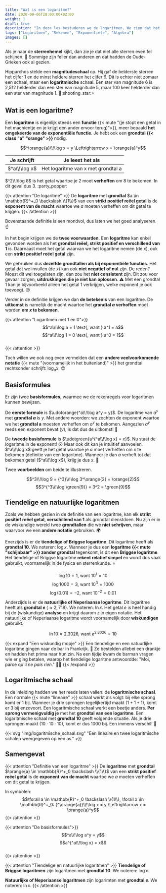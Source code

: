 ```yaml
---
title: "Wat is een logaritme?"
date: 2020-09-06T18:00:00+02:00
weight: 1
draft: true
description: "In deze les bestuderen we de logaritmen. We zien dat het de inverse is van de exponentïele functie en leren over enkele speciale logaritmen."
tags: ["Logaritmen", "Rekenen", "Exponentiële", "Algebra"]
images: []
---
```

Als je naar de **sterrenhemel** kijkt, dan zie je dat niet alle sterren even fel schijnen. :star2: Sommige zijn feller dan anderen en dat hadden de Oude-Grieken ook al gezien. 

Hipparchos stelde een **magnitudeschaal** op. Hij gaf de helderste sterren het cijfer 1 en de minst heldere sterren het cijfer 6. Dit is echter niet zomaar een schaal, maar een **logaritmische** schaal. Een ster van magnitude 6 is 2,512 helderder dan een ster van magnitude 5, maar 100 keer helderder dan een ster van magnitude 1. :exploding_head::shooting_star::star:

## Wat is een logaritme?
Een **logaritme** is eigenlijk steeds een **functie** {{< mute "(je stopt een getal in het machientje en je krijgt een ander ervoor terug)">}}, meer bepaald **het omgekeerde van de exponentiële functie**. Je hebt ook een **grondtal {{< class "a" "orange" >}}** nodig.

$$^\orange{a}\\!\log x = y \Leftrightarrow x = \orange{a}^y$$

| Je schrijft   | Je leest het als                   |
|---------------|------------------------------------|
| $^a\\!\log x$ | Het logaritme van x met grondtal a |

$^2\\!\log 8$ is het getal waartoe je $2$ moet **verheffen** om $8$ te bekomen. In dit geval dus $3$. :party_popper:

{{< attention "De logaritme" >}}
De **logaritme** met **grondtal** $a \in \mathbb{R}^+_0 \backslash \\{1\\}$ van een **strikt positief reëel getal** is de **exponent van de macht** waartoe we $a$ moeten verheffen om dit getal te krijgen.
{{< /attention >}}

Bovenstaande definitie is een mondvol, dus laten we het goed analyseren. :point_up:

In het begin krijgen we de **twee voorwaarden**. Een **logaritme** kan enkel gevonden worden als het **grondtal reëel, strikt positief en verschillend van 1** is. Daarnaast moet het getal waarvan we het logaritme nemen (de $x$), ook een **strikt positief reëel getal** zijn.

We gebruiken dus **dezelfde grondtallen als bij exponentiële functies**. Het getal dat we invullen (de $x$) kan ook **niet negatief of nul** zijn. De reden? Moest dit wel toegelaten zijn, dan zou het **niet consistent** zijn. Dit zou voor gevaar zorgen, **uitdrukkingen die je niet kan oplossen**. :warning: Met een grondtal 1 kan je bijvoorbeeld alleen het getal 1 verkrijgen, welke exponent je ook toevoegt. :confused:

Verder in de definitie krijgen we dan **de betekenis** van een logaritme. De **uitkomst** is namelijk de macht waartoe het **grondtal $a$ verhoffen** moet worden **om $x$ te bekomen**.

{{< attention "Logaritmen met 1 en 0">}}
$$^a\\!\log a = 1 \text{, want } a^1 = a$$
$$^a\\!\log 1 = 0 \text{, want } a^0 = 1$$  
{{< /attention >}}

Toch willen we ook nog even vermelden dat een **andere veelvoorkomende notatie** {{< mute "(voornamelijk in het buitenland)" >}} het grondtal rechtsonder schrijft: $\log _a x$. :wink:

## Basisformules
Er zijn twee **basisformules**, waarmee we de rekenregels voor logaritmen kunnen bewijzen.

De **eerste formule** is $\udotorange{^a\\!\log a^y = y}$. De logaritme van $a^y$ met **grondtal $a$** is $y$. Met andere woorden: we zochten de exponent waartoe we het **grondtal a** moesten verheffen om $a^y$ te bekomen. Aangezien $a^y$ reeds een exponent bevat ($y$), is dat dus de uitkomst! :partying_face:

De **tweede basisformule** is $\udotgreen{a^{^a\\!\log x} = x}$. Nu staat de logaritme in de exponent! :open_mouth: Maar ook dit kan je intuïtief aanvoelen. $^a\\!\log x$ geeft je het getal waartoe je $a$ moet verheffen om $x$ te bekomen (definitie van een logaritme). Wanneer je dan $a$ verheft tot dat bekomen getal ($^a\\!\log x$), krijg je dus $x$. :exploding_head:

Twee **voorbeelden** om beide te illustreren.

$$^3\\!\log 9 = {^3}\\!\log 3^\orange{2} = \orange{2}$$
$$3^{^3\\!\log \green{9}} = 3^2 = \green{9}$$

## Tiendelige en natuurlijke logaritmen
Zoals we hebben gezien in de definitie van een logaritme, kan elk **strikt positief reëel getal, verschillend van 1** als grondtal dienstdoen. Nu zijn er in de wiskundige wereld twee **grondtallen** die we **niet schrijven**, maar waarvoor we een **andere notatie** gebruiken. :earth_africa:

Enerzijds is er de **tiendelige of Briggse logaritme**. Dit logaritme heeft als **grondtal 10**. We noteren: $\log x$. Wanneer je dus een **logaritme {{< mute "schijnbaar" >}} zonder grondtal** tegenkomt, is dit een **Briggse logaritme**. Het tiendelige of Briggse logaritme **rekent relatief simpel** en wordt dus vaak gebruikt, voornamelijk in de fysica en sterrenkunde. :star:

$$\log 10 = 1 \text{, want } 10^1 = 10$$
$$\log 1000 = 3 \text{, want } 10^3 = 1000$$
$$\log (0.01) = -2 \text{, want } 10^{-2} = 0.01$$

Anderzijds is er de **natuurlijke of Neperiaanse logaritme**. Dit logaritme heeft als **grondtal $e$** ($\approx 2,718$). We noteren: $\ln x$. Het getal $e$ is heel handig bij de (wiskundige) **analyse** en krijgt daarom zijn eigen notatie. Het natuurlijke of Neperiaanse logaritme wordt voornamelijk door **wiskundigen** gebruikt.

$$\ln 10 \approx 2.3026 \text{, want } e^{2.3026} = 10$$

{{< expand "Een wiskundig mopje" >}}
Een tiendelige en een natuurlijke logaritme gingen naar de bar in Frankrijk. :beer: Ze bestelden allebei een drankje en hadden het prima naar hun zin. Na een tijdje kwam de barman vragen wie er ging betalen, waarop het tiendelige logaritme antwoordde: "Moi, parce qu'il *ne pais rien*." :drum::joy:
{{< /expand >}}

## Logaritmische schaal
In de inleiding hadden we het reeds laten vallen: de **logaritmische schaal**. Een normale {{< mute "lineaire" >}} schaal werkt als volgt: bij elke sprong komt er $1$ bij. Wanneer je drie sprongen tegelijkertijd maakt ($1 + 1 + 1$), komt er $3$ bij enzovoort. Een logaritmische schaal werkt een beetje anders. **Per sprong vermenigvuldig je** met het **grondtal van een logaritme**. Een logaritmische schaal met **grondtal 10** geeft volgende situatie. Als je drie sprongen maakt ($10 \cdot 10 \cdot 10$), komt er dus $1000$ bij. Een immens verschil! :exploding_head:

{{< svg "img/logaritmische_schaal.svg" "Een lineaire en twee logaritmische schalen weergegeven op een as." >}}

## Samengevat
{{< attention "Definitie van een logaritme" >}}
De **logaritme** met **grondtal** $\orange{a} \in \mathbb{R}^+_0 \backslash \\{1\\}$ van een **strikt positief reëel getal** is de **exponent van de macht** waartoe we $a$ moeten verheffen om dit getal te krijgen.

In symbolen:
$$\forall a \in \mathbb{R}^+_0 \backslash \\{1\\}, \forall x \in \mathbb{R}^+_0: {^\orange{a}}\\!\log x = y \Leftrightarrow x = \orange{a}^y$$
{{< /attention >}}

{{< attention "De basisformules">}}
$$^a\\!\log a^y = y$$
$$a^{^a\\!\log x} = x$$  
{{< /attention >}}

{{< attention "Tiendelige en natuurlijke logaritmen" >}}
**Tiendelige of Briggse logaritmen** zijn logaritmen met **grondtal 10**. We noteren: $\log x$.

**Natuurlijke of Neperiaanse logaritmen** zijn logarimten met **grondtal $e$**. We noteren: $\ln x$.
{{< /attention >}}
